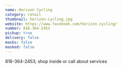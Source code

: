 ```yaml
---
name: Horizon Cycling
category: retail
thumbnail: horizon-cycling.jpg
website: https://www.facebook.com/horizon.cycling/
number: 816-364-2453
pickup: true
delivery: false
masks: false
masked: false
---
```

816-364-2453; shop inside or call about services